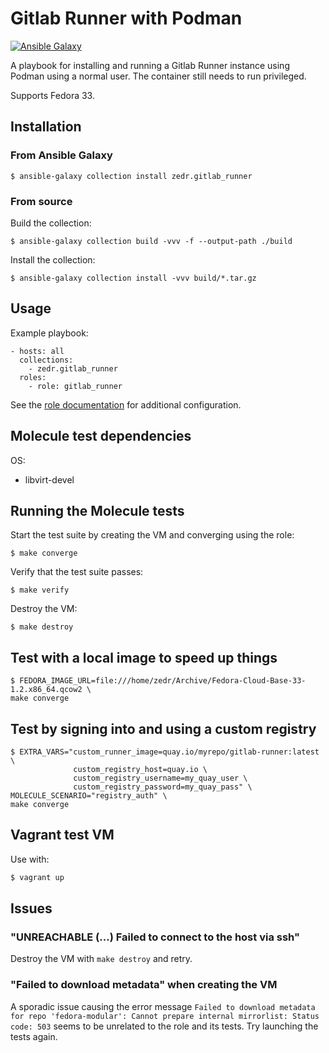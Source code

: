 # Gitlab Runner with Podman

[![Ansible Galaxy](https://img.shields.io/badge/ansible--galaxy-gitlab--runner-blue.svg)](https://galaxy.ansible.com/zedr/gitlab_runner)

A playbook for installing and running a Gitlab Runner instance using Podman
using a normal user. The container still needs to run privileged.

Supports Fedora 33.

## Installation

### From Ansible Galaxy

`$ ansible-galaxy collection install zedr.gitlab_runner`

### From source

Build the collection:

`$ ansible-galaxy collection build -vvv -f --output-path ./build`

Install the collection:

`$ ansible-galaxy collection install -vvv build/*.tar.gz`

## Usage

Example playbook:

```
- hosts: all
  collections:
    - zedr.gitlab_runner
  roles:
    - role: gitlab_runner
```

See the [role documentation](roles/gitlab_runner/README.md) for additional configuration.

## Molecule test dependencies
OS:
 - libvirt-devel

## Running the Molecule tests

Start the test suite by creating the VM and converging using the role:
```
$ make converge
```

Verify that the test suite passes:
```
$ make verify
```

Destroy the VM:
```
$ make destroy
```


## Test with a local image to speed up things
```
$ FEDORA_IMAGE_URL=file:///home/zedr/Archive/Fedora-Cloud-Base-33-1.2.x86_64.qcow2 \
make converge
```

## Test by signing into and using a custom registry
```
$ EXTRA_VARS="custom_runner_image=quay.io/myrepo/gitlab-runner:latest \
              custom_registry_host=quay.io \
              custom_registry_username=my_quay_user \
              custom_registry_password=my_quay_pass" \
MOLECULE_SCENARIO="registry_auth" \
make converge
```

## Vagrant test VM

Use with:
```sh
$ vagrant up
```

## Issues

### "UNREACHABLE (...) Failed to connect to the host via ssh"

Destroy the VM with `make destroy` and retry.

### "Failed to download metadata" when creating the VM
A sporadic issue causing the error message `Failed to download metadata for repo 'fedora-modular': Cannot prepare internal mirrorlist: Status code: 503` seems to be unrelated to the role and its tests. Try launching the tests again.
